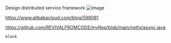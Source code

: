 Design distributed service framework
![image](https://github.com/user-attachments/assets/c5491224-ab2a-4cb7-bcc6-4870dbfdbd93)

https://www.alibabacloud.com/blog/598081

https://github.com/REVIVALFROMCODE/myRep/blob/main/netty/async.java


````
blank
````
